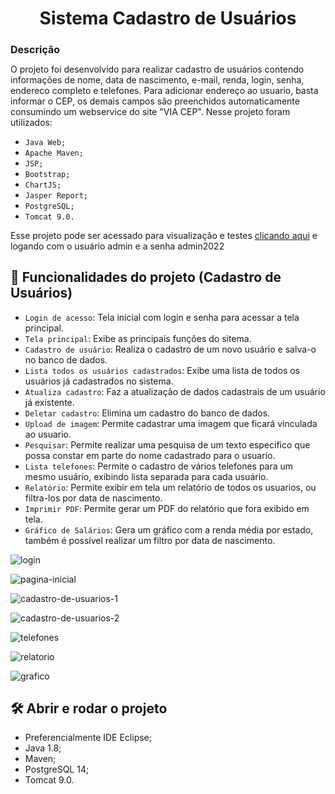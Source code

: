 <h1 align="center">Sistema Cadastro de Usuários  </h1>

<h2 style="font-size:16px">Descrição</h2>
O projeto foi desenvolvido para realizar cadastro de usuários contendo informações de nome, data de nascimento, e-mail, renda, login, senha, endereco completo e telefones. Para adicionar endereço ao usuario, basta informar o CEP, os demais campos são preenchidos automaticamente consumindo um webservice do site "VIA CEP". Nesse projeto foram utilizados:



- `Java Web;`
- `Apache Maven;`
- `JSP;`
- `Bootstrap;`
- `ChartJS;`
- `Jasper Report;`
- `PostgreSQL;`
- `Tomcat 9.0.`

Esse projeto pode ser acessado para visualização e testes [clicando aqui](abner1482.c41.integrator.host/cadastro-usuarios-0.0.1-SNAPSHOT) e logando com o usuário admin e a senha admin2022

## :hammer: Funcionalidades do projeto (Cadastro de Usuários)

- `Login de acesso`: Tela inicial com login e senha para acessar a tela principal.
- `Tela principal`: Exibe as principais funções do sitema.
- `Cadastro de usuário`: Realiza o cadastro de um novo usuário e salva-o no banco de dados.
- `Lista todos os usuários cadastrados`: Exibe uma lista de todos os usuários já cadastrados no sistema.
- `Atualiza cadastro`: Faz a atualização de dados cadastrais de um usuário já existente.
- `Deletar cadastro`: Elimina um cadastro do banco de dados.
- `Upload de imagem`: Permite cadastrar uma imagem que ficará vinculada ao usuario.
- `Pesquisar`: Permite realizar uma pesquisa de um texto especifico que possa constar em parte do nome cadastrado para o usuario.
- `Lista telefones`: Permite o cadastro de vários telefones para um mesmo usuário, exibindo lista separada para cada usuário.
- `Relatório`: Permite exibir em tela um relatório de todos os usuarios, ou filtra-los por data de nascimento.
- `Imprimir PDF`: Permite gerar um PDF do relatório que fora exibido em tela.
- `Gráfico de Salários`: Gera um gráfico com a renda média por estado, também é possível realizar um filtro por data de nascimento.


![login](https://user-images.githubusercontent.com/93333816/170012328-66aa155f-96a7-48f5-9f1e-2219630ee649.jpg)

![pagina-inicial](https://user-images.githubusercontent.com/93333816/170012383-b47b678d-a88d-4845-ac45-7ae76ee75656.jpg)

![cadastro-de-usuarios-1](https://user-images.githubusercontent.com/93333816/170012399-94672904-95cd-4593-8707-8c331ddfe660.jpg)

![cadastro-de-usuarios-2](https://user-images.githubusercontent.com/93333816/170012422-7c95259b-f842-42d1-bb49-d0d57c65b377.jpg)

![telefones](https://user-images.githubusercontent.com/93333816/170012440-112a5600-3f81-4bd5-b29a-f46c899a7bee.jpg)

![relatorio](https://user-images.githubusercontent.com/93333816/170012458-a936c915-0e2f-493d-ac4a-9ed977d816cc.jpg)

![grafico](https://user-images.githubusercontent.com/93333816/170012471-c0615fb0-5015-46ab-bd32-d0eaf5b031c2.jpg)


## 🛠️ Abrir e rodar o projeto
- Preferencialmente IDE Eclipse;
- Java 1.8;
- Maven;
- PostgreSQL 14;
- Tomcat 9.0.

